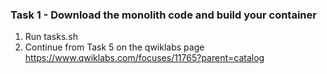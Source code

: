 ### Task 1 - Download the monolith code and build your container
1. Run tasks.sh
2. Continue from Task 5 on the qwiklabs page https://www.qwiklabs.com/focuses/11765?parent=catalog
   